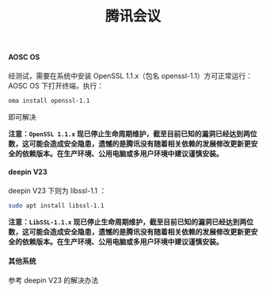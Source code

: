 ﻿---
id: 1053
title: "腾讯会议"
weight: 1053
version: "3.19.2.400"
updateTime: "2024-12-18T08:49:39"
debName: "http://app.loongapps.cn:8090/upload/file/TencentMeeting_0300000000_3.19.2.400_loongarch64_default.publish.officialwebsite.deb"
debSize: "135.9 MB"
command: "/opt/wemeet/wemeetapp.sh"
compatibility: 2
---

#### AOSC OS

经测试，需要在系统中安装 OpenSSL 1.1.x（包名 openssl-1.1）方可正常运行：
AOSC OS 下打开终端，执行：

```bash
oma install openssl-1.1
```

即可解决

**注意：`OpenSSL 1.1.x` 现已停止生命周期维护，截至目前已知的漏洞已经达到两位数，这可能会造成安全隐患，遗憾的是腾讯没有随着相关依赖的发展修改更新更安全的依赖版本。在生产环境、公用电脑或多用户环境中建议谨慎安装。**

#### deepin V23

deepin V23 下则为 libssl-1.1 ：

```bash
sudo apt install libssl-1.1
```

**注意：`LibSSL-1.1.x` 现已停止生命周期维护，截至目前已知的漏洞已经达到两位数，这可能会造成安全隐患，遗憾的是腾讯没有随着相关依赖的发展修改更新更安全的依赖版本。在生产环境、公用电脑或多用户环境中建议谨慎安装。**

#### 其他系统

参考 deepin V23 的解决办法

